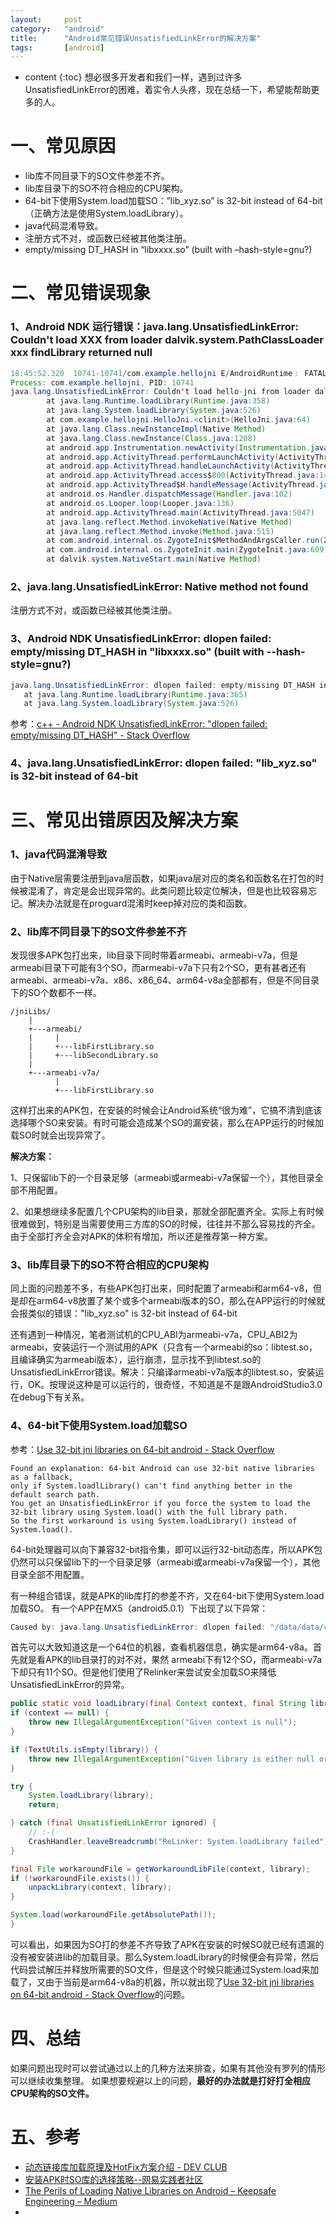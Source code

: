 ```yaml
---
layout:		post
category:	"android"
title:		"Android常见错误UnsatisfiedLinkError的解决方案"
tags:		[android]
---
```

* content
{:toc}
想必很多开发者和我们一样，遇到过许多UnsatisfiedLinkError的困难，着实令人头疼，现在总结一下，希望能帮助更多的人。



# 一、常见原因

- lib库不同目录下的SO文件参差不齐。
- lib库目录下的SO不符合相应的CPU架构。
- 64-bit下使用System.load加载SO：”lib_xyz.so” is 32-bit instead of 64-bit（正确方法是使用System.loadLibrary）。
- java代码混淆导致。
- 注册方式不对，或函数已经被其他类注册。
- empty/missing DT_HASH in “libxxxx.so” (built with –hash-style=gnu?)

# 二、常见错误现象

### 1、Android NDK 运行错误：java.lang.UnsatisfiedLinkError: Couldn't load XXX from loader dalvik.system.PathClassLoader xxx findLibrary returned null
```java
18:45:52.320  10741-10741/com.example.hellojni E/AndroidRuntime﹕ FATAL EXCEPTION: main
Process: com.example.hellojni, PID: 10741
java.lang.UnsatisfiedLinkError: Couldn't load hello-jni from loader dalvik.system.PathClassLoader[DexPathList[[zip file "/data/app/com.example.hellojni-1.apk"],nativeLibraryDirectories=[/data/app-lib/com.example.hellojni-1, /vendor/lib, /system/lib]]]: findLibrary returned null
        at java.lang.Runtime.loadLibrary(Runtime.java:358)
        at java.lang.System.loadLibrary(System.java:526)
        at com.example.hellojni.HelloJni.<clinit>(HelloJni.java:64)
        at java.lang.Class.newInstanceImpl(Native Method)
        at java.lang.Class.newInstance(Class.java:1208)
        at android.app.Instrumentation.newActivity(Instrumentation.java:1061)
        at android.app.ActivityThread.performLaunchActivity(ActivityThread.java:2107)
        at android.app.ActivityThread.handleLaunchActivity(ActivityThread.java:2239)
        at android.app.ActivityThread.access$800(ActivityThread.java:141)
        at android.app.ActivityThread$H.handleMessage(ActivityThread.java:1202)
        at android.os.Handler.dispatchMessage(Handler.java:102)
        at android.os.Looper.loop(Looper.java:136)
        at android.app.ActivityThread.main(ActivityThread.java:5047)
        at java.lang.reflect.Method.invokeNative(Native Method)
        at java.lang.reflect.Method.invoke(Method.java:515)
        at com.android.internal.os.ZygoteInit$MethodAndArgsCaller.run(ZygoteInit.java:793)
        at com.android.internal.os.ZygoteInit.main(ZygoteInit.java:609)
        at dalvik.system.NativeStart.main(Native Method)
```

### 2、java.lang.UnsatisfiedLinkError: Native method not found
注册方式不对，或函数已经被其他类注册。


### 3、Android NDK UnsatisfiedLinkError: dlopen failed: empty/missing DT_HASH in "libxxxx.so" (built with --hash-style=gnu?)
```java
java.lang.UnsatisfiedLinkError: dlopen failed: empty/missing DT_HASH in "cpplibrary.so" (built with --hash-style=gnu?)
   at java.lang.Runtime.loadLibrary(Runtime.java:365)
   at java.lang.System.loadLibrary(System.java:526)
```
参考：[c\+\+ \- Android NDK UnsatisfiedLinkError: "dlopen failed: empty/missing DT\_HASH" \- Stack Overflow](http://stackoverflow.com/questions/28638809/android-ndk-unsatisfiedlinkerror-dlopen-failed-empty-missing-dt-hash)

### 4、java.lang.UnsatisfiedLinkError: dlopen failed: "lib_xyz.so" is 32-bit instead of 64-bit



# 三、常见出错原因及解决方案

### 1、java代码混淆导致
由于Native层需要注册到java层函数，如果java层对应的类名和函数名在打包的时候被混淆了，肯定是会出现异常的。此类问题比较定位解决，但是也比较容易忘记。解决办法就是在proguard混淆时keep掉对应的类和函数。

### 2、lib库不同目录下的SO文件参差不齐
发现很多APK包打出来，lib目录下同时带着armeabi、armeabi-v7a，但是armeabi目录下可能有3个SO，而armeabi-v7a下只有2个SO，更有甚者还有armeabi、armeabi-v7a、x86、x86_64、arm64-v8a全部都有，但是不同目录下的SO个数都不一样。

```
/jniLibs/
    |
    +---armeabi/
    |     |
    |     +---libFirstLibrary.so
    |     +---libSecondLibrary.so
    |
    +---armeabi-v7a/
          |
          +---libFirstLibrary.so
```

这样打出来的APK包，在安装的时候会让Android系统“很为难”，它搞不清到底该选择哪个SO来安装。有时可能会造成某个SO的漏安装，那么在APP运行的时候加载SO时就会出现异常了。

**解决方案：**

1、只保留lib下的一个目录足够（armeabi或armeabi-v7a保留一个），其他目录全部不用配置。

2、如果想继续多配置几个CPU架构的lib目录，那就全部配置齐全。实际上有时候很难做到，特别是当需要使用三方库的SO的时候，往往并不那么容易找的齐全。由于全部打齐全会对APK的体积有增加，所以还是推荐第一种方案。

### 3、lib库目录下的SO不符合相应的CPU架构
同上面的问题差不多，有些APK包打出来，同时配置了armeabi和arm64-v8，但是却在arm64-v8放置了某个或多个armeabi版本的SO，那么在APP运行的时候就会报类似的错误："lib_xyz.so" is 32-bit instead of 64-bit

还有遇到一种情况，笔者测试机的CPU_ABI为armeabi-v7a，CPU_ABI2为armeabi，安装运行一个测试用的APK（只含有一个armeabi的so：libtest.so，且编译确实为armeabi版本），运行崩溃，显示找不到libtest.so的UnsatisfiedLinkError错误。解决：只编译armeabi-v7a版本的libtest.so，安装运行，OK。按理说这种是可以运行的，很奇怪，不知道是不是跟AndroidStudio3.0在debug下有关系。

### 4、64-bit下使用System.load加载SO
参考：[Use 32\-bit jni libraries on 64\-bit android \- Stack Overflow](http://stackoverflow.com/questions/27186243/use-32-bit-jni-libraries-on-64-bit-android)

```
Found an explanation: 64-bit Android can use 32-bit native libraries as a fallback, 
only if System.loadlLibrary() can't find anything better in the default search path. 
You get an UnsatisfiedLinkError if you force the system to load the 32-bit library using System.load() with the full library path. 
So the first workaround is using System.loadLibrary() instead of System.load().
```
64-bit处理器可以向下兼容32-bit指令集，即可以运行32-bit动态库，所以APK包仍然可以只保留lib下的一个目录足够（armeabi或armeabi-v7a保留一个），其他目录全部不用配置。

有一种组合错误，就是APK的lib库打的参差不齐，又在64-bit下使用System.load加载SO。
有一个APP在MX5（android5.0.1）下出现了以下异常：

```java
Caused by: java.lang.UnsatisfiedLinkError: dlopen failed: "/data/data/com.xxx.pris/app_lib/libPDEEngine.so" is 32-bit instead of 64-bit
```
首先可以大致知道这是一个64位的机器，查看机器信息，确实是arm64-v8a。首先就是看APK的lib目录打的对不对，果然
armeabi下有12个SO，而armeabi-v7a下却只有11个SO。但是他们使用了Relinker来尝试安全加载SO来降低UnsatisfiedLinkError的异常。

```java
public static void loadLibrary(final Context context, final String library) {
if (context == null) {
    throw new IllegalArgumentException("Given context is null");
}

if (TextUtils.isEmpty(library)) {
    throw new IllegalArgumentException("Given library is either null or empty");
}

try {
    System.loadLibrary(library);
    return;

} catch (final UnsatisfiedLinkError ignored) {
    // :-(
    CrashHandler.leaveBreadcrumb("ReLinker: System.loadLibrary failed");
}

final File workaroundFile = getWorkaroundLibFile(context, library);
if (!workaroundFile.exists()) {
    unpackLibrary(context, library);
}

System.load(workaroundFile.getAbsolutePath());
}
```
可以看出，如果因为SO打的参差不齐导致了APK在安装的时候SO就已经有遗漏的没有被安装进lib的加载目录。那么System.loadLibrary的时候便会有异常，然后代码尝试解压并释放所需要的SO文件，但是这个时候只能通过System.load来加载了，又由于当前是arm64-v8a的机器，所以就出现了[Use 32\-bit jni libraries on 64\-bit android \- Stack Overflow](http://stackoverflow.com/questions/27186243/use-32-bit-jni-libraries-on-64-bit-android)的问题。


# 四、总结
如果问题出现时可以尝试通过以上的几种方法来排查，如果有其他没有罗列的情形可以继续收集整理。
如果想要规避以上的问题，**最好的办法就是打好打全相应CPU架构的SO文件。**


# 五、参考
- [动态链接库加载原理及HotFix方案介绍 \- DEV CLUB](http://dev.qq.com/topic/57bec216d81f2415515d3e9c)
- [安装APK时SO库的选择策略\-\-网易实践者社区](http://ks.netease.com/blog?id=2178)
- [The Perils of Loading Native Libraries on Android – Keepsafe Engineering – Medium](https://medium.com/keepsafe-engineering/the-perils-of-loading-native-libraries-on-android-befa49dce2db)
- 

